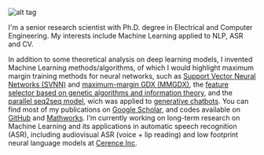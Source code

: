 ![alt tag](https://github.com/oswaldoludwig/oswaldoludwig.github.io/blob/master/OL2020.jpg)

I'm a senior research scientist with Ph.D. degree in Electrical and Computer Engineering.
My interests include Machine Learning applied to NLP, ASR and CV.

In addition to some theoretical analysis on deep learning models, I invented Machine Learning methods/algorithms, of which I would highlight maximum margin training methods for neural networks, such as [Support Vector Neural Networks (SVNN)](https://www.sciencedirect.com/science/article/abs/pii/S0925231213008333) and [maximum-margin GDX (MMGDX)](https://ieeexplore.ieee.org/abstract/document/5451102), the [feature selector based on genetic algorithms and information theory](https://www.sciencedirect.com/science/article/pii/S1007570408004346), and the [parallel seq2seq model](https://arxiv.org/pdf/1711.10122.pdf), wich was applied to [generative chatbots](https://github.com/oswaldoludwig/Seq2seq-Chatbot-for-Keras). You can find most of my publications on [Google Scholar](https://scholar.google.com/citations?user=QLqId3kAAAAJ&hl=en), and codes available on [GitHub](https://github.com/oswaldoludwig) and [Mathworks](https://www.mathworks.com/matlabcentral/profile/authors/2447136-oswaldo-ludwig). I’m currently working on long-term research on Machine Learning and its applications in automatic speech recognition (ASR), including audiovisual ASR (voice + lip reading) and low footprint neural language models at [Cerence Inc](https://www.cerence.com/).
